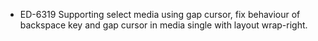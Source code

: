 - ED-6319 Supporting select media using gap cursor, fix behaviour of backspace key and gap cursor in media single with layout wrap-right.
